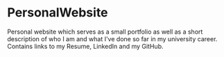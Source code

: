 # PersonalWebsite
Personal website which serves as a small portfolio as well as a short description of who I am and what I've done so far in my university career. Contains links to my Resume, LinkedIn and my GitHub.
